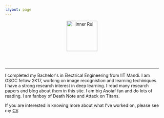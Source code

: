 ```yaml
---
layout: page
---
```


<header>
<a id="go-back-home" href="{{ site.url }}"><img src="{{ site.url }}/images/inner_rui3.jpeg" alt="Inner Rui" height="100"></a>
</header>

---

I completed my Bachelor's in Electrical Engineering from IIT Mandi. I am GSOC fellow 2K17, working on image recognistion and learning techiniques. 
I have a strong research interest in deep learning. I read many research papers and blog about them in this site.
I am big Asoiaf fan and do lots of reading. I am fanboy of Death Note and Attack on Titans.

If you are interested in knowing more about what I've worked on, please see my [CV]().
